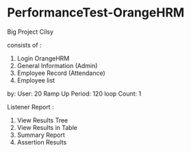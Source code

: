 # PerformanceTest-OrangeHRM
Big Project Cilsy 

consists of :
 
1. Login OrangeHRM
2. General Information (Admin)
3. Employee Record (Attendance)
4. Employee list

by:
User: 20
Ramp Up Period: 120
loop Count: 1

Listener Report :
1. View Results Tree
2. View Results in Table
3. Summary Report
4. Assertion Results
